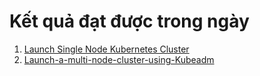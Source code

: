 # Kết quả đạt được trong ngày
1. [Launch Single Node Kubernetes Cluster](https://github.com/smoothkt4951/kubernetes-notebook/tree/main/Day05-Jun-8/1.Launch-Single-Node-Kubernetes-Cluster)
2. [Launch-a-multi-node-cluster-using-Kubeadm](https://github.com/smoothkt4951/kubernetes-notebook/tree/main/Day05-Jun-8/2.Launch-a-multi-node-cluster-using-Kubeadm)

